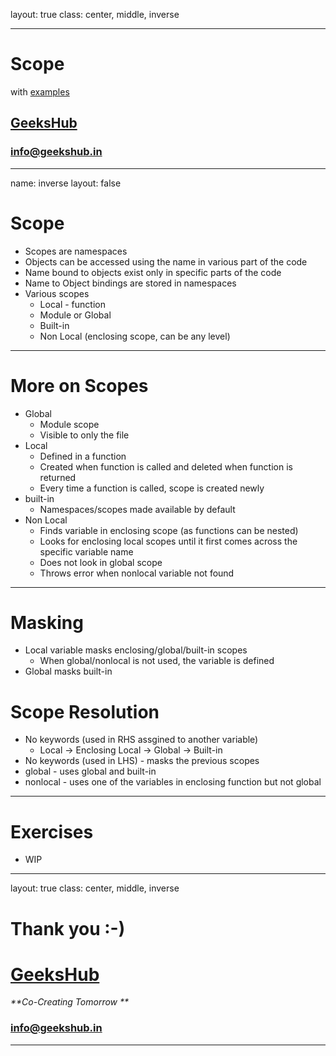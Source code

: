 layout: true
class: center, middle, inverse

---

# Scope
with [examples](scopes.ipynb)
## [GeeksHub](http://www.geekshub.in)
### [info@geekshub.in](mailto:info@geekshub.in)

---

name: inverse
layout: false

# Scope
* Scopes are namespaces
* Objects can be accessed using the name in various part of the code
* Name bound to objects exist only in specific parts of the code
* Name to Object bindings are stored in namespaces
* Various scopes
    * Local - function
    * Module or Global
    * Built-in
    * Non Local (enclosing scope, can be any level)

---
# More on Scopes
* Global
    * Module scope
    * Visible to only the file
* Local
    * Defined in a function
    * Created when function is called and deleted when function is returned
    * Every time a function is called, scope is created newly
* built-in
    * Namespaces/scopes made available by default
* Non Local
    * Finds variable in enclosing scope (as functions can be nested)
    * Looks for enclosing local scopes until it first comes across the specific variable name
    * Does not look in global scope
    * Throws error when nonlocal variable not found

---
# Masking
* Local variable masks enclosing/global/built-in scopes 
    * When global/nonlocal is not used, the variable is defined
* Global masks built-in

# Scope Resolution
* No keywords (used in RHS assgined to another variable) 
    * Local -> Enclosing Local -> Global -> Built-in
* No keywords (used in LHS) - masks the previous scopes
* global - uses global and built-in
* nonlocal - uses one of the variables in enclosing function but not global

---

# Exercises

* WIP

---
layout: true
class: center, middle, inverse

# Thank you :-)

# [GeeksHub](http://www.geekshub.in)
_**Co-Creating Tomorrow **_
### [info@geekshub.in](mailto:info@geekshub.in)

---